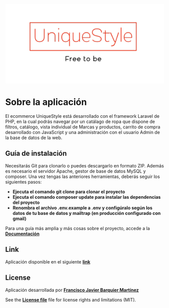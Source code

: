 ![alt text](https://github.com/Francisco-Javier-Barquier-Martinez/UniqueStyle/blob/main/public/img/logo/Logo%20UniqueStyle.PNG)

# Sobre la aplicación
El ecommerce UniqueStyle está desarrollado con el framework Laravel de PHP, en la cual podrás navegar por un catálago de ropa que dispone de filtros, catálogo, vista individual de Marcas y productos, carrito de compra desarrollado con JavaScript y una administración con el usuario Admin de la base de datos de la web.

## Guía de instalación

Necesitarás Git para clonarlo o puedes descargarlo en formato ZIP. Además es necesario el servidor Apache, gestor de base de datos MySQL y composer.
Una vez tengas las anteriores herramientas, deberás seguir los siguientes pasos:
- **Ejecuta el comando git clone para clonar el proyecto**
- **Ejecuta el comando composer update para instalar las dependencias del proyecto**
- **Renombra el archivo .env.example a .env y configúralo según los datos de tu base de datos y mailtrap (en producción configurado con gmail)**

Para una guía más amplia y más cosas sobre el proyecto, accede a la **[Documentación](https://drive.google.com/file/d/1ZB8czulidmPWS00S44adt3cZQr8NPwVR/view?usp=sharing)**

## Link

Aplicación disponible en el siguiente **[link](http://uniquestyle.herokuapp.com/)**

## License

Aplicación desarrollada por **[Francisco Javier Barquier Martínez](https://www.linkedin.com/in/francisco-javier-barquier-martinez-002152202/)**

See the **[License file](https://github.com/SebasBretones/TuRestaurante/blob/master/LICENSE.md)** file for license rights and limitations (MIT).
